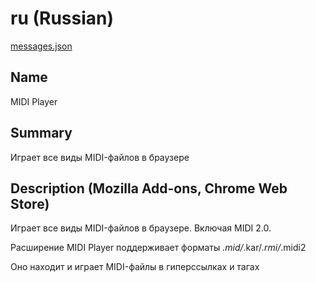 # ru (Russian)

[messages.json](../firefox/midi-player/_locales/ru/messages.json)

## Name
MIDI Player

## Summary
Играет все виды MIDI-файлов в браузере

## Description (Mozilla Add-ons, Chrome Web Store)
Играет все виды MIDI-файлов в браузере. Включая MIDI 2.0.

Расширение MIDI Player поддерживает форматы *.mid/*.kar/*.rmi/*.midi2

Оно находит и играет MIDI-файлы в гиперссылках и тагах <audio>/<bgsound>/<object>/<embed> на веб-страницах.

Для лучшего качества звучания возможно дополнительно установить Jazz-Plugin и расширение Jazz-MIDI.

Ограничение по Cross-Origin запросам: MIDI-файл должен находиться в том же домене, что и ссылающаяся на него страница, или на сервере, поддерживающем технологию CORS.

Посмотреть исходный код и оставить замечания и предложения, можно на странице GutHub: https://github.com/jazz-soft/midi-player

